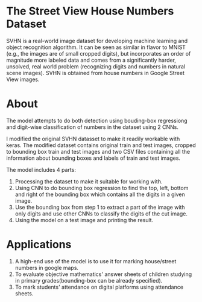 # The Street View House Numbers Dataset

SVHN is a real-world image dataset for developing machine learning and object recognition algorithm. It can be seen as similar in flavor to MNIST (e.g., the images are of small cropped digits), but incorporates an order of magnitude more labeled data and comes from a significantly harder, unsolved, real world problem (recognizing digits and numbers in natural scene images). SVHN is obtained from house numbers in Google Street View images.

# About

The model attempts to do both detection using bouding-box regressiong and digit-wise classification of numbers in the dataset using 2 CNNs.

I modified the original SVHN datasset to make it readily workable with keras. The modified dataset contains original train and test images, cropped to bounding box train and test images and two CSV files containing all the information about bounding boxes and labels of train and test images.

The model includes 4 parts:

1. Processing the dataset to make it suitable for working with.
2. Using CNN to do bounding box regression to find the top, left, bottom and right of the bounding box which contains all the digits in a given image.
3. Use the bounding box from step 1 to extract a part of the image with only digits and use other CNNs to classify the digits of the cut image.
4. Using the model on a test image and printing the result.

# Applications

1. A high-end use of the model is to use it for marking house/street numbers in google maps.
2. To evaluate objective mathematics' answer sheets of children studying in primary grades(bounding-box can be already specified).
3. To mark students' attendance on digital platforms using attendance sheets.
